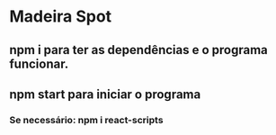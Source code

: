  # Madeira Spot

## npm i para ter as dependências e o programa funcionar.
## npm start para iniciar o programa

### Se necessário: npm i react-scripts
